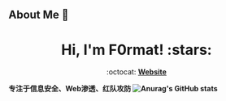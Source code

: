 


## About Me :wave:

<h1 align="center">Hi, I'm F0rmat! :stars:</h1>

<p align="center"> :octocat: <b><a href="https://xxe.icu">Website</a> </p>
  
专注于信息安全、Web渗透、红队攻防
  ![Anurag's GitHub stats](https://github-readme-stats.vercel.app/api?username=Secd0g&show_icons=true&theme=vue)





